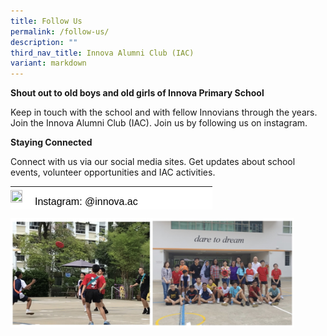 ```yaml
---
title: Follow Us
permalink: /follow-us/
description: ""
third_nav_title: Innova Alumni Club (IAC)
variant: markdown
---
```

**Shout out to old boys and old girls of Innova Primary School**

Keep in touch with the school and with fellow Innovians through the years. Join the Innova Alumni Club (IAC). Join us by following us on instagram.

**Staying Connected**

Connect with us via our social media sites. Get updates about school events, volunteer opportunities and IAC activities.&nbsp;

<table style="box-sizing: border-box; border-collapse: collapse; border-spacing: 0px; background-color: rgb(255, 255, 255); color: rgb(128, 128, 128); font-family: Helvetica, Verdana, Arial, sans-serif; font-size: 14px; font-style: normal; font-variant-ligatures: normal; font-variant-caps: normal; font-weight: 400; letter-spacing: normal; orphans: 2; text-align: start; text-transform: none; white-space: normal; widows: 2; word-spacing: 0px; -webkit-text-stroke-width: 0px; text-decoration-thickness: initial; text-decoration-style: initial; text-decoration-color: initial; height: 37px; width: 323px;"><tbody style="box-sizing: border-box;"><tr style="box-sizing: border-box;"><td style="box-sizing: border-box; padding: 0px; width: 25px;"><img loading="lazy" class="wp-image-19675 alignleft" src="![](/images/colored_instagram_logo_new.png)" alt="" width="19" height="19" style="box-sizing: border-box; border: 0px; vertical-align: middle; max-width: 100%; height: auto; float: left; margin: 5px 20px 20px 0px;"></td><td style="box-sizing: border-box; padding: 0px; width: 288px; text-align: left;"><span style="box-sizing: border-box; font-family: helvetica, arial, sans-serif; font-size: 16px; color: rgb(0, 0, 0);"> Instagram: @innova.ac</span></td></tr></tbody></table>

<style>  
img {  
  display: block;  
  margin-left: auto;  
  margin-right: auto;  
}  
</style>  
<img src="/images/innova%20alumni%20club.jpg" alt="Innova Alumni Club" style="width:90%;">
